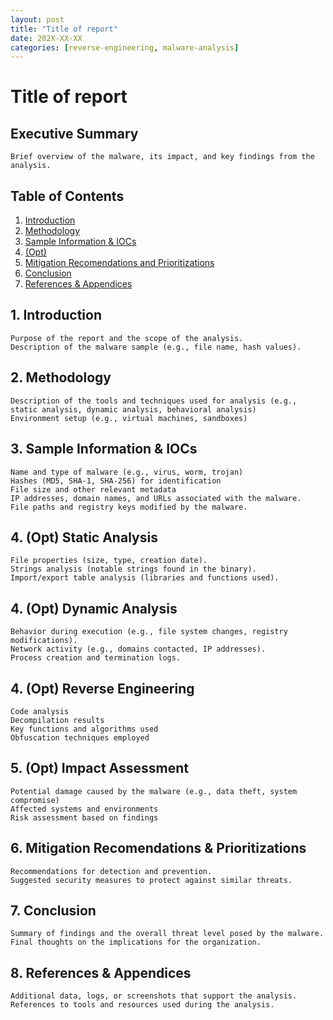 ```yaml
---
layout: post
title: "Title of report"
date: 202X-XX-XX
categories: [reverse-engineering, malware-analysis]
---
```


# Title of report

## Executive Summary
    Brief overview of the malware, its impact, and key findings from the analysis.

## Table of Contents
1. [Introduction](#1-Introduction)
2. [Methodology](#2-methodology)
3. [Sample Information & IOCs](#3-sample-information--iocs)
4. [(Opt)](#)
5. [Mitigation Recomendations and Prioritizations](#6-mitigation-recomendations--prioritizations)
6. [Conclusion](#7-conclusion)
7. [References & Appendices](#8-references--appendices)

## 1. Introduction
    Purpose of the report and the scope of the analysis.
    Description of the malware sample (e.g., file name, hash values).

## 2. Methodology
    Description of the tools and techniques used for analysis (e.g., static analysis, dynamic analysis, behavioral analysis)
    Environment setup (e.g., virtual machines, sandboxes)

## 3. Sample Information & IOCs
    Name and type of malware (e.g., virus, worm, trojan)
    Hashes (MD5, SHA-1, SHA-256) for identification
    File size and other relevant metadata
    IP addresses, domain names, and URLs associated with the malware.
    File paths and registry keys modified by the malware.

## 4. (Opt) Static Analysis
    File properties (size, type, creation date).
    Strings analysis (notable strings found in the binary).
    Import/export table analysis (libraries and functions used).

## 4. (Opt) Dynamic Analysis
    Behavior during execution (e.g., file system changes, registry modifications).
    Network activity (e.g., domains contacted, IP addresses).
    Process creation and termination logs.

## 4. (Opt) Reverse Engineering
    Code analysis
    Decompilation results
    Key functions and algorithms used
    Obfuscation techniques employed

## 5. (Opt) Impact Assessment
    Potential damage caused by the malware (e.g., data theft, system compromise)
    Affected systems and environments
    Risk assessment based on findings

## 6. Mitigation Recomendations & Prioritizations
    Recommendations for detection and prevention.
    Suggested security measures to protect against similar threats.

## 7. Conclusion
    Summary of findings and the overall threat level posed by the malware.
    Final thoughts on the implications for the organization.
## 8. References & Appendices
    Additional data, logs, or screenshots that support the analysis.
    References to tools and resources used during the analysis.
